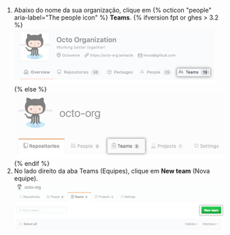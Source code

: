 1. Abaixo do nome da sua organização, clique em
{% octicon "people" aria-label="The people icon" %} **Teams**.
  {% ifversion fpt or ghes > 3.2 %}
  ![Guia equipes](/assets/images/help/organizations/organization-teams-tab-with-overview.png)
  {% else %}
  ![Guia equipes](/assets/images/help/organizations/organization-teams-tab.png)
  {% endif %}
1. No lado direito da aba Teams (Equipes), clique em **New team** (Nova equipe). ![Botão New team (Nova equipe)](/assets/images/help/teams/new-team-button.png)
